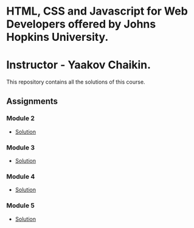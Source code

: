 # HTML, CSS and Javascript for Web Developers offered by Johns Hopkins University. 
# Instructor - Yaakov Chaikin.

This repository contains all the solutions of this course.

## Assignments

### Module 2
* [Solution](https://syedsohan.github.io/coursera-web-dev/HTML,%20CSS%20&%20JS/Assignments/module-2/)

### Module 3
* [Solution](https://syedsohan.github.io/coursera-web-dev/HTML,%20CSS%20&%20JS/Assignments/module-3/)

### Module 4
* [Solution](https://syedsohan.github.io/coursera-web-dev/HTML,%20CSS%20&%20JS/Assignments/module-4/)

### Module 5
* [Solution](https://syedsohan.github.io/coursera-web-dev/HTML,%20CSS%20&%20JS/Assignments/module-5/)
